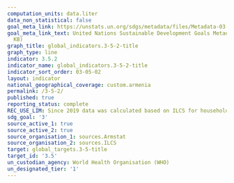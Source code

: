```yaml
---
computation_units: data.liter
data_non_statistical: false
goal_meta_link: https://unstats.un.org/sdgs/metadata/files/Metadata-03-05-02.pdf
goal_meta_link_text: United Nations Sustainable Development Goals Metadata (PDF 214
  KB)
graph_title: global_indicators.3-5-2-title
graph_type: line
indicator: 3.5.2
indicator_name: global_indicators.3-5-2-title
indicator_sort_order: 03-05-02
layout: indicator
national_geographical_coverage: custom.armenia
permalink: /3-5-2/
published: true
reporting_status: complete
REC_USE_LIM: Since 2019 data was calculated based on ILCS for household members aged 15 and over
sdg_goal: '3'
source_active_1: true
source_active_2: true
source_organisation_1: sources.Armstat
source_organisation_2: sources.ILCS
target: global_targets.3-5-title
target_id: '3.5'
un_custodian_agency: World Health Organisation (WHO)
un_designated_tier: '1'
---
```


